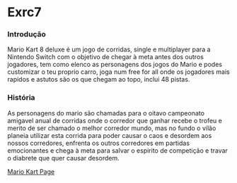 # Exrc7

### Introdução

 Mario Kart 8 deluxe é um jogo de corridas, single e multiplayer para a Nintendo Switch com o objetivo de chegar à meta antes dos outros jogadores, tem como elenco as personagens dos jogos do Mario e podes customizar o teu proprio carro, joga num free for all onde os jogadores mais rapidos e astutos são os que chegam ao topo, inclui 48 pistas.

### História 

 As personagens do mario são chamadas para o oitavo campeonato amigavel anual de corridas onde o corredor que ganhar recebe o trofeu e merito de ser chamado o melhor corredor mundo, mas no fundo o vilão planeia utilizar esta corrida para poder causar o caos e desordem aos nossos corredores, enfrenta os outros corredores em partidas emocionantes e chega à meta para salvar o espirito de competição e travar o diabrete que quer causar desordem.


[Mario Kart Page](https://www.nintendo.com/sg/switch/aabp/index.html)
